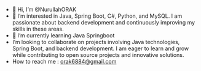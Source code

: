 - 👋 Hi, I’m @NurullahORAK
- 👀 I’m interested in Java, Spring Boot, C#, Python, and MySQL. I am passionate about backend development and continuously improving my skills in these areas.
- 🌱 I’m currently learning Java Springboot
- I’m looking to collaborate on projects involving Java technologies, Spring Boot, and backend development. I am eager to learn and grow while contributing to open source projects and innovative solutions.
-  How to reach me : orak6884@gmail.com

<!---
NurullahORAK/NurullahORAK is a ✨ special ✨ repository because its `README.md` (this file) appears on your GitHub profile.
You can click the Preview link to take a look at your changes.
--->
